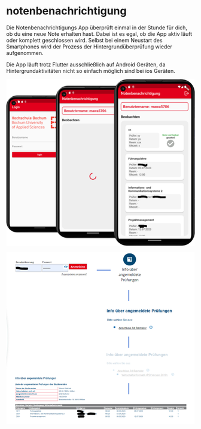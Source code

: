 # notenbenachrichtigung

Die Notenbenachrichtigungs App überprüft einmal in der Stunde für dich, ob du eine neue Note erhalten hast.
Dabei ist es egal, ob die App aktiv läuft oder komplett geschlossen wird. Selbst bei einem Neustart des Smartphones wird der Prozess der Hintergrundüberprüfung wieder aufgenommen.

Die App läuft trotz Flutter ausschließlich auf Android Geräten, da Hintergrundaktivitäten nicht so einfach möglich sind bei ios Geräten. 


![Alt text](/assets/vorschau.png)


![Alt text](/assets/logik.png)


